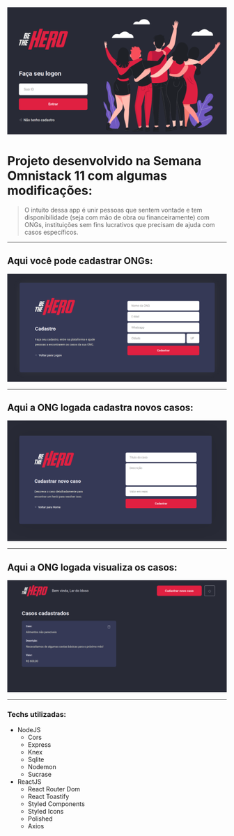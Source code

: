 ## ![photo](./frontend/src/assets/photo.png)

# Projeto desenvolvido na Semana Omnistack 11 com algumas modificações:

> O intuito dessa app é unir pessoas que sentem vontade e tem disponibilidade (seja com mão de obra ou financeiramente) com ONGs, instituições sem fins lucrativos que precisam de ajuda com casos específicos.

---

## Aqui você pode cadastrar ONGs:

![Cadastro de ONGs](./frontend/src/assets/cadastro.png)

---

## Aqui a ONG logada cadastra novos casos:

![Cadastro de casos](./frontend/src/assets/cadastroCasos.png)

---

## Aqui a ONG logada visualiza os casos:

![Cadastro de casos](./frontend/src/assets/casos.png)

---

### Techs utilizadas:

- NodeJS
  - Cors
  - Express
  - Knex
  - Sqlite
  - Nodemon
  - Sucrase
- ReactJS
  - React Router Dom
  - React Toastify
  - Styled Components
  - Styled Icons
  - Polished
  - Axios
